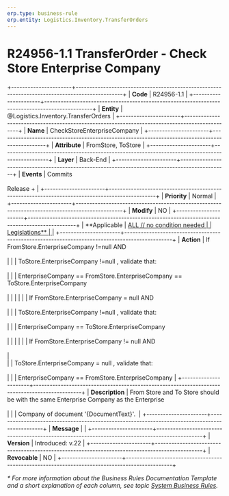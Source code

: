 ```yaml
---
erp.type: business-rule
erp.entity: Logistics.Inventory.TransferOrders
---
```


# R24956-1.1 TransferOrder -  Check Store Enterprise Company 
+----------------------+-----------------------------------------------------------------------------------------------+
| **Code**             | R24956-1.1                                                                                    |
+----------------------+-----------------------------------------------------------------------------------------------+
| **Entity**           | @Logistics.Inventory.TransferOrders                                                           |
+----------------------+-----------------------------------------------------------------------------------------------+
| **Name**             | CheckStoreEnterpriseCompany                                                                   |
+----------------------+-----------------------------------------------------------------------------------------------+
| **Attribute**        | FromStore, ToStore                                                                            |
+----------------------+-----------------------------------------------------------------------------------------------+
| **Layer**            | Back-End                                                                                      |
+----------------------+-----------------------------------------------------------------------------------------------+
| **Events**           | Commits <br> <br> Release +                                                                   |
+----------------------+-----------------------------------------------------------------------------------------------+
| **Priority**         | Normal                                                                                        |
+----------------------+-----------------------------------------------------------------------------------------------+
| **Modify**           | NO                                                                                            |
+----------------------+-----------------------------------------------------------------------------------------------+
| **Applicable         | [ALL // no condition needed                                                                   |
| Legislations**       | ](xref:applicable-legislations)                                                               |
+----------------------+-----------------------------------------------------------------------------------------------+
| **Action**           | If FromStore.EnterpriseCompany !=null AND     <br> <br>                                       |
|                      |    ToStore.EnterpriseCompany !=null , validate that:   <br> <br>                              |
|                      |    EnterpriseCompany == FromStore.EnterpriseCompany == ToStore.EnterpriseCompany <br> <br>    |
|                      |                                                                                               |
|                      | If FromStore.EnterpriseCompany = null AND <br> <br>                                           |
|                      |    ToStore.EnterpriseCompany !=null , validate that: <br> <br>                                |
|                      |    EnterpriseCompany == ToStore.EnterpriseCompany <br> <br>                                   |
|                      |                                                                                               |
|                      | If FromStore.EnterpriseCompany != null AND <br> <br>                                          |                         
|                      |    ToStore.EnterpriseCompany = null , validate that: <br> <br>                                |
|                      |    EnterpriseCompany == FromStore.EnterpriseCompany                                           |
+----------------------+-----------------------------------------------------------------------------------------------+
| **Description**      | From Store and To Store should be with the same Enterprise Company as the Enterprise <br><br> |
|                      | Company of document '{DocumentText}'.                                                         |
+----------------------+-----------------------------------------------------------------------------------------------+
| **Message**          |                                                                                               |
+----------------------+-----------------------------------------------------------------------------------------------+
| **Version**          | Introduced: v.22                                                                              |
+----------------------+-----------------------------------------------------------------------------------------------+
| **Revocable**        | NO                                                                                            |
+----------------------+-----------------------------------------------------------------------------------------------+

*\* For more information about the Business Rules Documentation Template and a short explanation of each column, see
topic [System Business Rules](../templates/template-description-system-business-rules.md).*
